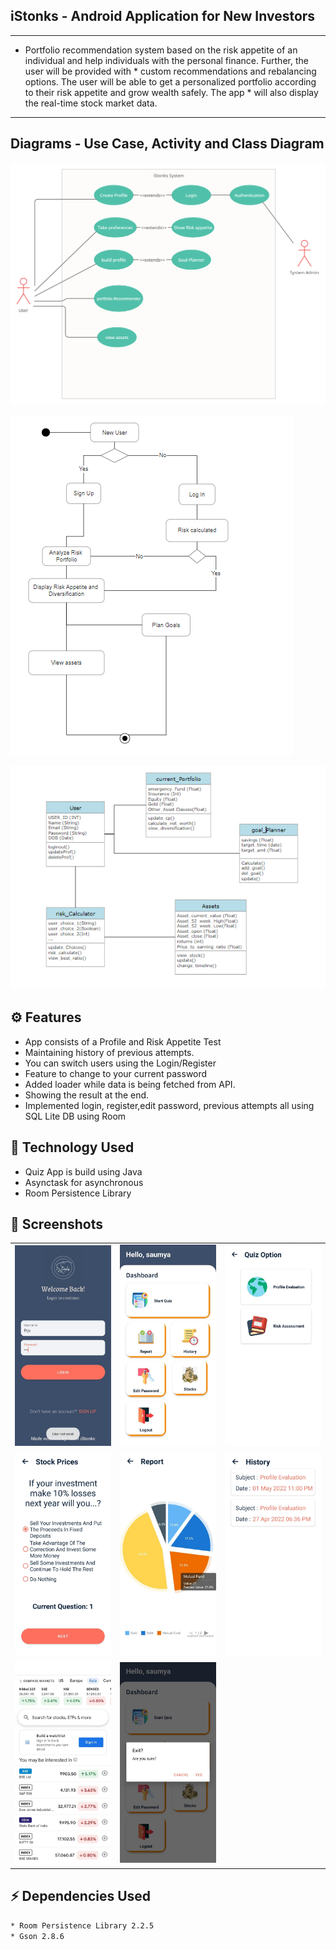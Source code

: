 ## iStonks - Android Application for New Investors
-------------------
* Portfolio recommendation system based on the risk appetite of an individual and help individuals with the personal finance. Further, the user will be provided with *  custom recommendations and rebalancing options. The user will be able to get a personalized portfolio according to their risk appetite and grow wealth safely. The app * will also display the real-time stock market data.
------------
## Diagrams - Use Case, Activity and Class Diagram
![usecase diagram](screenshots/UseCaseDiagram.png)

![activity diagram](screenshots/ActivityDiagram.png)

![class diagram](screenshots/ClassDiagram.png)

## ⚙️ Features
* App consists of a Profile and Risk Appetite Test
* Maintaining history of previous attempts.
* You can switch users using the Login/Register
* Feature to change to your current password
* Added loader while data is being fetched from API.
* Showing the result at the end.
* Implemented login, register,edit password, previous attempts all using SQL Lite DB using Room 

## 🚀 Technology Used

* Quiz App is build using Java
* Asynctask for asynchronous
* Room Persistence Library

## 📸 Screenshots

||||
|:----------------------------------------:|:-----------------------------------------:|:-----------------------------------------: |
| ![Imgur](screenshots/0.jpg) | ![Imgur](screenshots/1.jpg) | ![Imgur](screenshots/2.jpg) |
| ![Imgur](screenshots/3.jpg) | ![Imgur](screenshots/4.jpg) | ![Imgur](screenshots/5.jpg) |
| ![Imgur](screenshots/6.jpg) | ![Imgur](screenshots/8.jpg)  


## ⚡ Dependencies Used
```sh
* Room Persistence Library 2.2.5
* Gson 2.8.6
```
